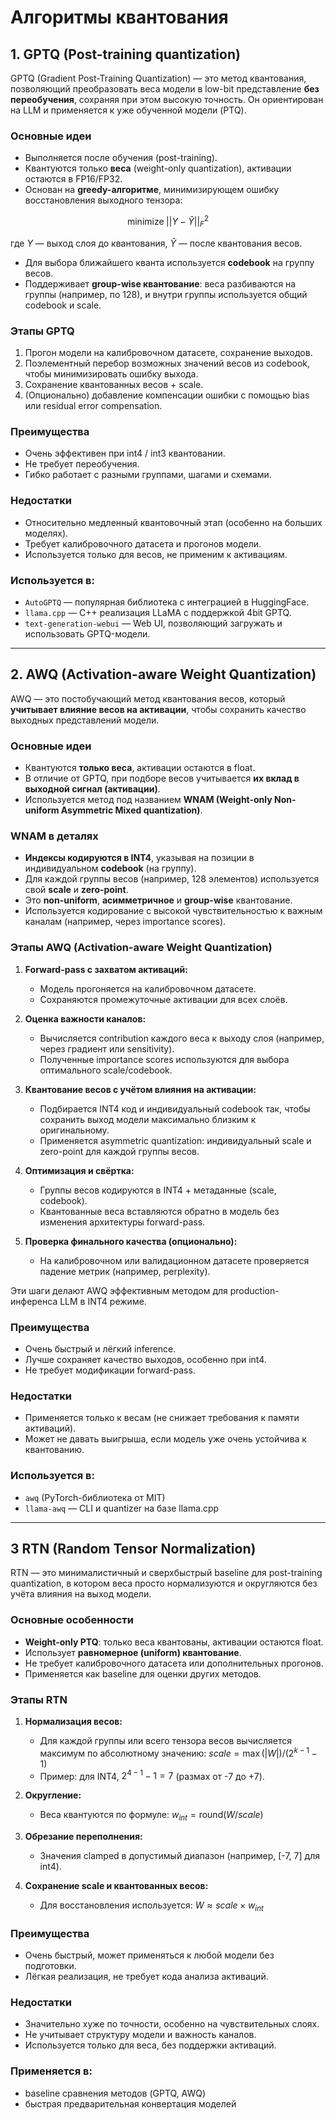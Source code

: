 # Алгоритмы квантования

## 1. GPTQ (Post-training quantization)

GPTQ (Gradient Post-Training Quantization) — это метод квантования, позволяющий преобразовать веса модели в low-bit представление **без переобучения**, сохраняя при этом высокую точность. Он ориентирован на LLM и применяется к уже обученной модели (PTQ).

### Основные идеи

* Выполняется после обучения (post-training).
* Квантуются только **веса** (weight-only quantization), активации остаются в FP16/FP32.
* Основан на **greedy-алгоритме**, минимизирующем ошибку восстановления выходного тензора:

$$
\text{minimize} \; ||Y - \hat{Y}||_F^2
$$

где $Y$ — выход слоя до квантования, $\hat{Y}$ — после квантования весов.

* Для выбора ближайшего кванта используется **codebook** на группу весов.
* Поддерживает **group-wise квантование**: веса разбиваются на группы (например, по 128), и внутри группы используется общий codebook и scale.

### Этапы GPTQ

1. Прогон модели на калибровочном датасете, сохранение выходов.
2. Поэлементный перебор возможных значений весов из codebook, чтобы минимизировать ошибку выхода.
3. Сохранение квантованных весов + scale.
4. (Опционально) добавление компенсации ошибки с помощью bias или residual error compensation.

### Преимущества

* Очень эффективен при int4 / int3 квантовании.
* Не требует переобучения.
* Гибко работает с разными группами, шагами и схемами.

### Недостатки

* Относительно медленный квантовочный этап (особенно на больших моделях).
* Требует калибровочного датасета и прогонов модели.
* Используется только для весов, не применим к активациям.

### Используется в:

* `AutoGPTQ` — популярная библиотека с интеграцией в HuggingFace.
* `llama.cpp` — C++ реализация LLaMA с поддержкой 4bit GPTQ.
* `text-generation-webui` — Web UI, позволяющий загружать и использовать GPTQ-модели.

---

## 2. AWQ (Activation-aware Weight Quantization)

AWQ — это постобучающий метод квантования весов, который **учитывает влияние весов на активации**, чтобы сохранить качество выходных представлений модели.

### Основные идеи

* Квантуются **только веса**, активации остаются в float.
* В отличие от GPTQ, при подборе весов учитывается **их вклад в выходной сигнал (активации)**.
* Используется метод под названием **WNAM (Weight-only Non-uniform Asymmetric Mixed quantization)**.

### WNAM в деталях

* **Индексы кодируются в INT4**, указывая на позиции в индивидуальном **codebook** (на группу).
* Для каждой группы весов (например, 128 элементов) используется свой **scale** и **zero-point**.
* Это **non-uniform**, **асимметричное** и **group-wise** квантование.
* Используется кодирование с высокой чувствительностью к важным каналам (например, через importance scores).

### Этапы AWQ (Activation-aware Weight Quantization)

1. **Forward-pass с захватом активаций:**

   * Модель прогоняется на калибровочном датасете.
   * Сохраняются промежуточные активации для всех слоёв.

2. **Оценка важности каналов:**

   * Вычисляется contribution каждого веса к выходу слоя (например, через градиент или sensitivity).
   * Полученные importance scores используются для выбора оптимального scale/codebook.

3. **Квантование весов с учётом влияния на активации:**

   * Подбирается INT4 код и индивидуальный codebook так, чтобы сохранить выход модели максимально близким к оригинальному.
   * Применяется asymmetric quantization: индивидуальный scale и zero-point для каждой группы весов.

4. **Оптимизация и свёртка:**

   * Группы весов кодируются в INT4 + метаданные (scale, codebook).
   * Квантованные веса вставляются обратно в модель без изменения архитектуры forward-pass.

5. **Проверка финального качества (опционально):**

   * На калибровочном или валидационном датасете проверяется падение метрик (например, perplexity).

Эти шаги делают AWQ эффективным методом для production-инференса LLM в INT4 режиме.


### Преимущества

* Очень быстрый и лёгкий inference.
* Лучше сохраняет качество выходов, особенно при int4.
* Не требует модификации forward-pass.

### Недостатки

* Применяется только к весам (не снижает требования к памяти активаций).
* Может не давать выигрыша, если модель уже очень устойчива к квантованию.

### Используется в:

* `awq` (PyTorch-библиотека от MIT)
* `llama-awq` — CLI и quantizer на базе llama.cpp

---  
## 3 RTN (Random Tensor Normalization)

RTN — это минималистичный и сверхбыстрый baseline для post-training quantization, в котором веса просто нормализуются и округляются без учёта влияния на выход модели.

### Основные особенности

* **Weight-only PTQ**: только веса квантованы, активации остаются float.
* Использует **равномерное (uniform) квантование**.
* Не требует калибровочного датасета или дополнительных прогонов.
* Применяется как baseline для оценки других методов.

### Этапы RTN

1. **Нормализация весов:**

   * Для каждой группы или всего тензора весов вычисляется максимум по абсолютному значению:
     $scale = \max(|W|) / (2^{k-1} - 1)$
   * Пример: для INT4, $2^{4-1} - 1 = 7$ (размах от -7 до +7).

2. **Округление:**

   * Веса квантуются по формуле:
     $w_{int} = \text{round}(W / scale)$

3. **Обрезание переполнения:**

   * Значения clamped в допустимый диапазон (например, \[-7, 7] для int4).

4. **Сохранение scale и квантованных весов:**

   * Для восстановления используется:
     $W \approx scale \times w_{int}$

### Преимущества

* Очень быстрый, может применяться к любой модели без подготовки.
* Лёгкая реализация, не требует кода анализа активаций.

### Недостатки

* Значительно хуже по точности, особенно на чувствительных слоях.
* Не учитывает структуру модели и важность каналов.
* Используется только для веса, без поддержки активаций.

### Применяется в:

* baseline сравнения методов (GPTQ, AWQ)
* быстрая предварительная конвертация моделей

